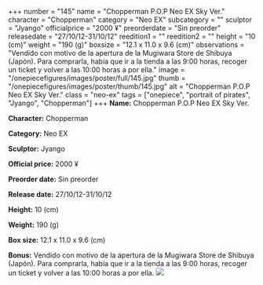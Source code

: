 +++
number = "145"
name = "Chopperman P.O.P Neo EX Sky Ver."
character = "Chopperman"
category = "Neo EX"
subcategory = ""
sculptor = "Jyango"
officialprice = "2000 ¥"
preorderdate = "Sin preorder"
releasedate = "27/10/12-31/10/12"
reedition1 = ""
reedition2 = ""
height = "10 (cm)"
weight = "190 (g)"
boxsize = "12.1 x 11.0 x 9.6 (cm)"
observations = "Vendido con motivo de la apertura de la Mugiwara Store de Shibuya (Japón). Para comprarla, había que ir a la tienda a las 9:00 horas, recoger un ticket y volver a las 10:00 horas a por ella."
image = "/onepiecefigures/images/poster/full/145.jpg"
thumb = "/onepiecefigures/images/poster/thumb/145.jpg"
alt = "Chopperman P.O.P Neo EX Sky Ver."
class = "neo-ex"
tags = ["onepiece", "portrait of pirates", "Jyango", "Chopperman"]
+++
**Name:** Chopperman P.O.P Neo EX Sky Ver.

**Character:** Chopperman

**Category:** Neo EX 

**Sculptor:** Jyango

**Official price:** 2000 ¥

**Preorder date:** Sin preorder

**Release date:** 27/10/12-31/10/12

**Height:** 10 (cm)

**Weight:** 190 (g)

**Box size:** 12.1 x 11.0 x 9.6 (cm)

**Bonus:** Vendido con motivo de la apertura de la Mugiwara Store de Shibuya (Japón). Para comprarla, había que ir a la tienda a las 9:00 horas, recoger un ticket y volver a las 10:00 horas a por ella.
<img src="/onepiecefigures/images/poster/thumb/145.jpg">